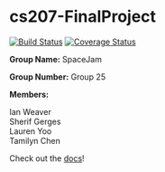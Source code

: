 # cs207-FinalProject
[![Build Status](https://travis-ci.org/cs207-SpaceJam/cs207-FinalProject.svg?branch=master)](https://travis-ci.org/cs207-SpaceJam/cs207-FinalProject)
[![Coverage Status](https://coveralls.io/repos/github/cs207-SpaceJam/cs207-FinalProject/badge.svg?branch=master)](https://coveralls.io/github/cs207-SpaceJam/cs207-FinalProject?branch=master)

**Group Name:** SpaceJam

**Group Number:** Group 25

**Members:**

Ian Weaver<br>
Sherif Gerges<br>
Lauren Yoo<br>
Tamilyn Chen

Check out the [docs](https://spacejam.readthedocs.io/en/latest/index.html)!
